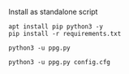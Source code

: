 Install as standalone script

```
apt install pip python3 -y
pip install -r requirements.txt
```

```
python3 -u ppg.py
```

```
python3 -u ppg.py config.cfg
```